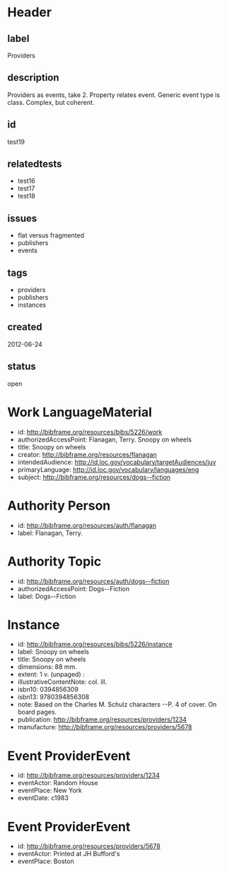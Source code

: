 # Header

## label

Providers

## description

Providers as events, take 2.  Property relates event.  Generic event type is class.  Complex, but coherent.

## id

test19

## relatedtests

* test16
* test17
* test18

## issues

* flat versus fragmented
* publishers
* events

## tags

* providers
* publishers
* instances

## created

2012-06-24

## status

open

# Work LanguageMaterial

* id: <http://bibframe.org/resources/bibs/5226/work>
* authorizedAccessPoint: Flanagan, Terry. Snoopy on wheels
* title: Snoopy on wheels
* creator:  <http://bibframe.org/resources/flanagan>
* intendedAudience: <http://id.loc.gov/vocabulary/targetAudiences/juv>
* primaryLanguage: <http://id.loc.gov/vocabulary/languages/eng>	
* subject: <http://bibframe.org/resources/dogs--fiction>

# Authority Person

* id: <http://bibframe.org/resources/auth/flanagan>
* label: Flanagan, Terry.

# Authority Topic

* id: <http://bibframe.org/resources/auth/dogs--fiction>
* authorizedAccessPoint: Dogs--Fiction
* label: Dogs--Fiction
	
# Instance

* id: <http://bibframe.org/resources/bibs/5226/instance>
* label: Snoopy on wheels
* title: Snoopy on wheels
* dimensions: 88 mm.
* extent: 1 v. (unpaged) :
* illustrativeContentNote: col. ill.
* isbn10: 0394856309
* isbn13: 9780394856308
* note: Based on the Charles M. Schulz characters --P. 4 of cover. On board pages.
* publication: <http://bibframe.org/resources/providers/1234>
* manufacture: <http://bibframe.org/resources/providers/5678>

# Event ProviderEvent 

* id: <http://bibframe.org/resources/providers/1234>
* eventActor: Random House
* eventPlace: New York
* eventDate: c1983

# Event ProviderEvent

* id: <http://bibframe.org/resources/providers/5678>
* eventActor: Printed at JH Bufford's
* eventPlace: Boston


